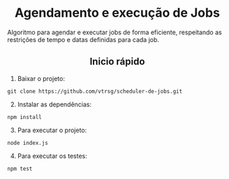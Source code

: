 <h1 align="center">Agendamento e execução de Jobs</h1>
<p>Algoritmo para agendar e executar jobs de forma eficiente, respeitando as restrições de tempo e datas definidas para cada job.</p>
<h2 align="center">Inicio rápido</h2>

1. Baixar o projeto:

 `git clone https://github.com/vtrsg/scheduler-de-jobs.git`

2. Instalar as dependências:

 `npm install`

3. Para executar o projeto:

 `node index.js`

4. Para executar os testes:

 `npm test`
